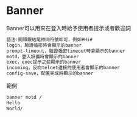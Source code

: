 # Banner

Banner可以用來在登入時給予使用者提示或者歡迎詞

```bash
語法:開頭跟結尾相同符號即可，例如#Hi#
login，驗證帳密時會顯示的banner
prompt-timeout，驗證帳密timeout時會顯示的banner
motd，登入設備時會顯示的banner
exec，exec提示之前顯示的banner
incoming，反向telnet連接的使用者會顯示的banner
config-save，配置完成時顯示的banner
```

範例

```bash
banner motd / 
Hello
World/
```